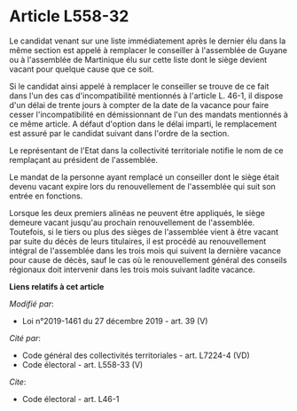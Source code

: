 # Article L558-32

Le candidat venant sur une liste immédiatement après le dernier élu dans la même section est appelé à remplacer le conseiller
à l'assemblée de Guyane ou à l'assemblée de Martinique élu sur cette liste dont le siège devient vacant pour quelque cause
que ce soit.

Si le candidat ainsi appelé à remplacer le conseiller se trouve de ce fait dans l'un des cas d'incompatibilité mentionnés à
l'article L. 46-1, il dispose d'un délai de trente jours à compter de la date de la vacance pour faire cesser
l'incompatibilité en démissionnant de l'un des mandats mentionnés à ce même article. A défaut d'option dans le délai imparti,
le remplacement est assuré par le candidat suivant dans l'ordre de la section.

Le représentant de l'Etat dans la collectivité territoriale notifie le nom de ce remplaçant au président de l'assemblée.

Le mandat de la personne ayant remplacé un conseiller dont le siège était devenu vacant expire lors du renouvellement de
l'assemblée qui suit son entrée en fonctions.

Lorsque les deux premiers alinéas ne peuvent être appliqués, le siège demeure vacant jusqu'au prochain renouvellement de
l'assemblée. Toutefois, si le tiers ou plus des sièges de l'assemblée vient à être vacant par suite du décès de leurs
titulaires, il est procédé au renouvellement intégral de l'assemblée dans les trois mois qui suivent la dernière vacance pour
cause de décès, sauf le cas où le renouvellement général des conseils régionaux doit intervenir dans les trois mois suivant
ladite vacance.

**Liens relatifs à cet article**

_Modifié par_:

  - Loi n°2019-1461 du 27 décembre 2019 - art. 39 (V)

_Cité par_:

  - Code général des collectivités territoriales - art. L7224-4 (VD)
  - Code électoral - art. L558-33 (V)

_Cite_:

  - Code électoral - art. L46-1
